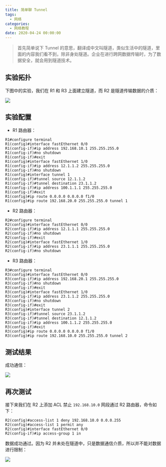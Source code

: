 ```yaml
---
title: 简单聊 Tunnel
tags:
  - 网络
categories:
  - 网络教程
date: 2020-04-24 00:00:00
---
```


> 首先简单说下 Tunnel 的意思，翻译成中文叫隧道，类似生活中的隧道，里面的内容我们看不到，除非身处隧道。企业在进行跨网数据传输时，为了数据安全，就会用到隧道技术。

<!-- more -->

## 实验拓扑

下图中的实验，我们在 R1 和 R3 上面建立隧道，而 R2 是隧道传输数据的介质：

![](https://cdn.dusays.com/2020/04/214-1.jpg)

## 实验配置

* R1 路由器：

```
R1#configure terminal
R1(config)#interface fastEthernet 0/0
R1(config-if)#ip address 192.168.10.1 255.255.255.0
R1(config-if)#no shutdown
R1(config-if)#exit
R1(config)#interface fastEthernet 1/0
R1(config-if)#ip address 12.1.1.2 255.255.255.0
R1(config-if)#no shutdown
R1(config)#interface tunnel 1
R1(config-if)#tunnel source 12.1.1.2
R1(config-if)#tunnel destination 23.1.1.2
R1(config-if)#ip address 100.1.1.1 255.255.255.0
R1(config-if)#exit
R1(config)#ip route 0.0.0.0 0.0.0.0 f1/0
R1(config)#ip route 192.168.20.0 255.255.255.0 tunnel 1
```

* R2 路由器：

```
R2#configure terminal
R2(config)#interface fastEthernet 0/0
R2(config-if)#ip address 12.1.1.1 255.255.255.0
R2(config-if)#no shutdown
R2(config-if)#exit
R2(config)#interface fastEthernet 1/0
R2(config-if)#ip address 23.1.1.1 255.255.255.0
R2(config-if)#no shutdown
```

* R3 路由器：

```
R3#configure terminal
R3(config)#interface fastEthernet 0/0
R3(config-if)#ip address 192.168.20.1 255.255.255.0
R3(config-if)#no shutdown
R3(config-if)#exit
R3(config)#interface fastEthernet 1/0
R3(config-if)#ip address 23.1.1.2 255.255.255.0
R3(config-if)#no shutdown
R3(config-if)#exit
R3(config)#interface tunnel 2
R3(config-if)#tunnel source 23.1.1.2
R3(config-if)#tunnel destination 12.1.1.2
R3(config-if)#ip address 100.1.1.2 255.255.255.0
R3(config-if)#exit
R3(config)#ip route 0.0.0.0 0.0.0.0 f1/0
R3(config)#ip route 192.168.10.0 255.255.255.0 tunnel 2
```

## 测试结果

成功通信：

![](https://cdn.dusays.com/2020/04/214-2.jpg)

## 再次测试

接下来我们在 R2 上添加 ACL 禁止 `192.168.10.0` 网段通过 R2 路由器，命令如下：

```
R2(config)#access-list 1 deny 192.168.10.0 0.0.0.255
R2(config)#access-list 1 permit any
R2(config)#interface fastEthernet 0/0
R2(config-if)#ip access-group 1 in
```

数据成功通过。因为 R2 并未处在隧道中，只是数据通信介质，所以并不能对数据进行限制：

![](https://cdn.dusays.com/2020/04/214-3.jpg)